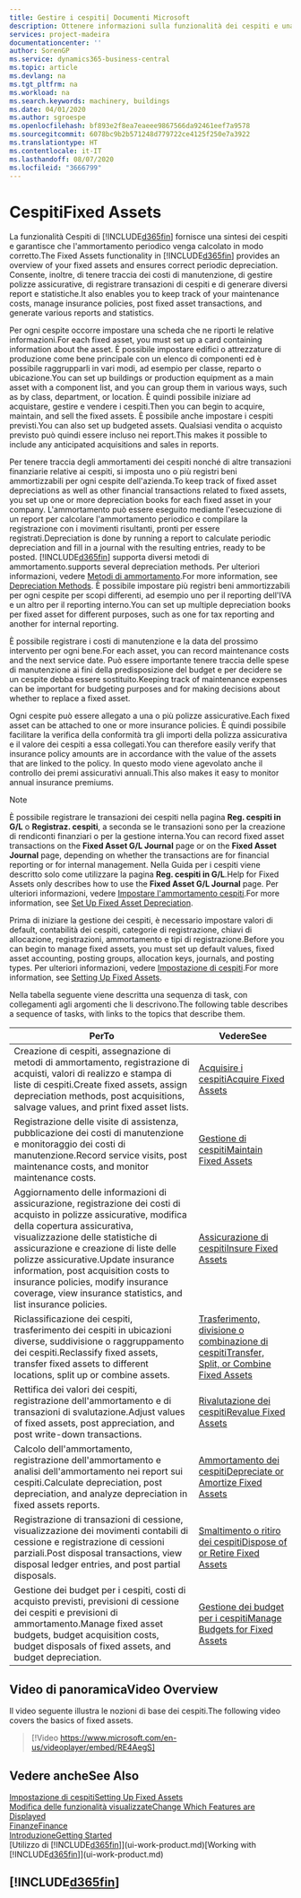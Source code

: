 ```yaml
---
title: Gestire i cespiti| Documenti Microsoft
description: Ottenere informazioni sulla funzionalità dei cespiti e una panoramica delle modalità di utilizzo dei cespiti.
services: project-madeira
documentationcenter: ''
author: SorenGP
ms.service: dynamics365-business-central
ms.topic: article
ms.devlang: na
ms.tgt_pltfrm: na
ms.workload: na
ms.search.keywords: machinery, buildings
ms.date: 04/01/2020
ms.author: sgroespe
ms.openlocfilehash: bf893e2f8ea7eaeee9867566da92461eef7a9578
ms.sourcegitcommit: 6078bc9b2b571248d779722ce4125f250e7a3922
ms.translationtype: HT
ms.contentlocale: it-IT
ms.lasthandoff: 08/07/2020
ms.locfileid: "3666799"
---
```

# <a name="fixed-assets"></a><span data-ttu-id="848f8-103">Cespiti</span><span class="sxs-lookup"><span data-stu-id="848f8-103">Fixed Assets</span></span>
<span data-ttu-id="848f8-104">La funzionalità Cespiti di [!INCLUDE[d365fin](includes/d365fin_md.md)] fornisce una sintesi dei cespiti e garantisce che l'ammortamento periodico venga calcolato in modo corretto.</span><span class="sxs-lookup"><span data-stu-id="848f8-104">The Fixed Assets functionality in [!INCLUDE[d365fin](includes/d365fin_md.md)] provides an overview of your fixed assets and ensures correct periodic depreciation.</span></span> <span data-ttu-id="848f8-105">Consente, inoltre, di tenere traccia dei costi di manutenzione, di gestire polizze assicurative, di registrare transazioni di cespiti e di generare diversi report e statistiche.</span><span class="sxs-lookup"><span data-stu-id="848f8-105">It also enables you to keep track of your maintenance costs, manage insurance policies, post fixed asset transactions, and generate various reports and statistics.</span></span>

<span data-ttu-id="848f8-106">Per ogni cespite occorre impostare una scheda che ne riporti le relative informazioni.</span><span class="sxs-lookup"><span data-stu-id="848f8-106">For each fixed asset, you must set up a card containing information about the asset.</span></span> <span data-ttu-id="848f8-107">È possibile impostare edifici o attrezzature di produzione come bene principale con un elenco di componenti ed è possibile raggrupparli in vari modi, ad esempio per classe, reparto o ubicazione.</span><span class="sxs-lookup"><span data-stu-id="848f8-107">You can set up buildings or production equipment as a main asset with a component list, and you can group them in various ways, such as by class, department, or location.</span></span> <span data-ttu-id="848f8-108">È quindi possibile iniziare ad acquistare, gestire e vendere i cespiti.</span><span class="sxs-lookup"><span data-stu-id="848f8-108">Then you can begin to acquire, maintain, and sell the fixed assets.</span></span> <span data-ttu-id="848f8-109">È possibile anche impostare i cespiti previsti.</span><span class="sxs-lookup"><span data-stu-id="848f8-109">You can also set up budgeted assets.</span></span> <span data-ttu-id="848f8-110">Qualsiasi vendita o acquisto previsto può quindi essere incluso nei report.</span><span class="sxs-lookup"><span data-stu-id="848f8-110">This makes it possible to include any anticipated acquisitions and sales in reports.</span></span>

<span data-ttu-id="848f8-111">Per tenere traccia degli ammortamenti dei cespiti nonché di altre transazioni finanziarie relative ai cespiti, si imposta uno o più registri beni ammortizzabili per ogni cespite dell'azienda.</span><span class="sxs-lookup"><span data-stu-id="848f8-111">To keep track of fixed asset depreciations as well as other financial transactions related to fixed assets, you set up one or more depreciation books for each fixed asset in your company.</span></span> <span data-ttu-id="848f8-112">L'ammortamento può essere eseguito mediante l'esecuzione di un report per calcolare l'ammortamento periodico e compilare la registrazione con i movimenti risultanti, pronti per essere registrati.</span><span class="sxs-lookup"><span data-stu-id="848f8-112">Depreciation is done by running a report to calculate periodic depreciation and fill in a journal with the resulting entries, ready to be posted.</span></span> [!INCLUDE[d365fin](includes/d365fin_md.md)] <span data-ttu-id="848f8-113">supporta diversi metodi di ammortamento.</span><span class="sxs-lookup"><span data-stu-id="848f8-113">supports several depreciation methods.</span></span> <span data-ttu-id="848f8-114">Per ulteriori informazioni, vedere [Metodi di ammortamento](fa-depreciation-methods.md).</span><span class="sxs-lookup"><span data-stu-id="848f8-114">For more information, see [Depreciation Methods](fa-depreciation-methods.md).</span></span> <span data-ttu-id="848f8-115">È possibile impostare più registri beni ammortizzabili per ogni cespite per scopi differenti, ad esempio uno per il reporting dell'IVA e un altro per il reporting interno.</span><span class="sxs-lookup"><span data-stu-id="848f8-115">You can set up multiple depreciation books per fixed asset for different purposes, such as one for tax reporting and another for internal reporting.</span></span>

<span data-ttu-id="848f8-116">È possibile registrare i costi di manutenzione e la data del prossimo intervento per ogni bene.</span><span class="sxs-lookup"><span data-stu-id="848f8-116">For each asset, you can record maintenance costs and the next service date.</span></span> <span data-ttu-id="848f8-117">Può essere importante tenere traccia delle spese di manutenzione ai fini della predisposizione del budget e per decidere se un cespite debba essere sostituito.</span><span class="sxs-lookup"><span data-stu-id="848f8-117">Keeping track of maintenance expenses can be important for budgeting purposes and for making decisions about whether to replace a fixed asset.</span></span>

<span data-ttu-id="848f8-118">Ogni cespite può essere allegato a una o più polizze assicurative.</span><span class="sxs-lookup"><span data-stu-id="848f8-118">Each fixed asset can be attached to one or more insurance policies.</span></span> <span data-ttu-id="848f8-119">È quindi possibile facilitare la verifica della conformità tra gli importi della polizza assicurativa e il valore dei cespiti a essa collegati.</span><span class="sxs-lookup"><span data-stu-id="848f8-119">You can therefore easily verify that insurance policy amounts are in accordance with the value of the assets that are linked to the policy.</span></span> <span data-ttu-id="848f8-120">In questo modo viene agevolato anche il controllo dei premi assicurativi annuali.</span><span class="sxs-lookup"><span data-stu-id="848f8-120">This also makes it easy to monitor annual insurance premiums.</span></span>

> [!NOTE]  
>   <span data-ttu-id="848f8-121">È possibile registrare le transazioni dei cespiti nella pagina **Reg. cespiti in G/L** o **Registraz. cespiti**, a seconda se le transazioni sono per la creazione di rendiconti finanziari o per la gestione interna.</span><span class="sxs-lookup"><span data-stu-id="848f8-121">You can record fixed asset transactions on the **Fixed Asset G/L Journal** page or on the **Fixed Asset Journal** page, depending on whether the transactions are for financial reporting or for internal management.</span></span> <span data-ttu-id="848f8-122">Nella Guida per i cespiti viene descritto solo come utilizzare la pagina **Reg. cespiti in G/L**.</span><span class="sxs-lookup"><span data-stu-id="848f8-122">Help for Fixed Assets only describes how to use the **Fixed Asset G/L Journal** page.</span></span> <span data-ttu-id="848f8-123">Per ulteriori informazioni, vedere [Impostare l'ammortamento cespiti](fa-how-setup-depreciation.md).</span><span class="sxs-lookup"><span data-stu-id="848f8-123">For more information, see [Set Up Fixed Asset Depreciation](fa-how-setup-depreciation.md).</span></span>

<span data-ttu-id="848f8-124">Prima di iniziare la gestione dei cespiti, è necessario impostare valori di default, contabilità dei cespiti, categorie di registrazione, chiavi di allocazione, registrazioni, ammortamento e tipi di registrazione.</span><span class="sxs-lookup"><span data-stu-id="848f8-124">Before you can begin to manage fixed assets, you must set up default values, fixed asset accounting, posting groups, allocation keys, journals, and posting types.</span></span> <span data-ttu-id="848f8-125">Per ulteriori informazioni, vedere [Impostazione di cespiti](fa-setup.md).</span><span class="sxs-lookup"><span data-stu-id="848f8-125">For more information, see [Setting Up Fixed Assets](fa-setup.md).</span></span>

<span data-ttu-id="848f8-126">Nella tabella seguente viene descritta una sequenza di task, con collegamenti agli argomenti che li descrivono.</span><span class="sxs-lookup"><span data-stu-id="848f8-126">The following table describes a sequence of tasks, with links to the topics that describe them.</span></span>

| <span data-ttu-id="848f8-127">Per</span><span class="sxs-lookup"><span data-stu-id="848f8-127">To</span></span> | <span data-ttu-id="848f8-128">Vedere</span><span class="sxs-lookup"><span data-stu-id="848f8-128">See</span></span> |
| --- | --- |
| <span data-ttu-id="848f8-129">Creazione di cespiti, assegnazione di metodi di ammortamento, registrazione di acquisti, valori di realizzo e stampa di liste di cespiti.</span><span class="sxs-lookup"><span data-stu-id="848f8-129">Create fixed assets, assign depreciation methods, post acquisitions, salvage values, and print fixed asset lists.</span></span> |[<span data-ttu-id="848f8-130">Acquisire i cespiti</span><span class="sxs-lookup"><span data-stu-id="848f8-130">Acquire Fixed Assets</span></span>](fa-how-acquire.md) |
| <span data-ttu-id="848f8-131">Registrazione delle visite di assistenza, pubblicazione dei costi di manutenzione e monitoraggio dei costi di manutenzione.</span><span class="sxs-lookup"><span data-stu-id="848f8-131">Record service visits, post maintenance costs, and monitor maintenance costs.</span></span> |[<span data-ttu-id="848f8-132">Gestione di cespiti</span><span class="sxs-lookup"><span data-stu-id="848f8-132">Maintain Fixed Assets</span></span>](fa-how-maintain.md) |
| <span data-ttu-id="848f8-133">Aggiornamento delle informazioni di assicurazione, registrazione dei costi di acquisto in polizze assicurative, modifica della copertura assicurativa, visualizzazione delle statistiche di assicurazione e creazione di liste delle polizze assicurative.</span><span class="sxs-lookup"><span data-stu-id="848f8-133">Update insurance information, post acquisition costs to insurance policies, modify insurance coverage, view insurance statistics, and list insurance policies.</span></span> |[<span data-ttu-id="848f8-134">Assicurazione di cespiti</span><span class="sxs-lookup"><span data-stu-id="848f8-134">Insure Fixed Assets</span></span>](fa-how-insure.md) |
| <span data-ttu-id="848f8-135">Riclassificazione dei cespiti, trasferimento dei cespiti in ubicazioni diverse, suddivisione o raggruppamento dei cespiti.</span><span class="sxs-lookup"><span data-stu-id="848f8-135">Reclassify fixed assets, transfer fixed assets to different locations, split up or combine assets.</span></span> |[<span data-ttu-id="848f8-136">Trasferimento, divisione o combinazione di cespiti</span><span class="sxs-lookup"><span data-stu-id="848f8-136">Transfer, Split, or Combine Fixed Assets</span></span>](fa-how-trans-split-combine.md) |
| <span data-ttu-id="848f8-137">Rettifica dei valori dei cespiti, registrazione dell'ammortamento e di transazioni di svalutazione.</span><span class="sxs-lookup"><span data-stu-id="848f8-137">Adjust values of fixed assets, post appreciation, and post write-down transactions.</span></span> |[<span data-ttu-id="848f8-138">Rivalutazione dei cespiti</span><span class="sxs-lookup"><span data-stu-id="848f8-138">Revalue Fixed Assets</span></span>](fa-how-revalue.md) |
| <span data-ttu-id="848f8-139">Calcolo dell'ammortamento, registrazione dell'ammortamento e analisi dell'ammortamento nei report sui cespiti.</span><span class="sxs-lookup"><span data-stu-id="848f8-139">Calculate depreciation, post depreciation, and  analyze depreciation in fixed assets reports.</span></span> |[<span data-ttu-id="848f8-140">Ammortamento dei cespiti</span><span class="sxs-lookup"><span data-stu-id="848f8-140">Depreciate or Amortize Fixed Assets</span></span>](fa-how-depreciate-amortize.md) |
| <span data-ttu-id="848f8-141">Registrazione di transazioni di cessione, visualizzazione dei movimenti contabili di cessione e registrazione di cessioni parziali.</span><span class="sxs-lookup"><span data-stu-id="848f8-141">Post disposal transactions, view disposal ledger entries, and post partial disposals.</span></span> |[<span data-ttu-id="848f8-142">Smaltimento o ritiro dei cespiti</span><span class="sxs-lookup"><span data-stu-id="848f8-142">Dispose of or Retire Fixed Assets</span></span>](fa-how-dispose-retire.md) |
| <span data-ttu-id="848f8-143">Gestione dei budget per i cespiti, costi di acquisto previsti, previsioni di cessione dei cespiti e previsioni di ammortamento.</span><span class="sxs-lookup"><span data-stu-id="848f8-143">Manage fixed asset budgets, budget acquisition costs, budget disposals of fixed assets, and budget depreciation.</span></span> |[<span data-ttu-id="848f8-144">Gestione dei budget per i cespiti</span><span class="sxs-lookup"><span data-stu-id="848f8-144">Manage Budgets for Fixed Assets</span></span>](fa-how-manage-budgets.md) |

## <a name="video-overview"></a><span data-ttu-id="848f8-145">Video di panoramica</span><span class="sxs-lookup"><span data-stu-id="848f8-145">Video Overview</span></span>
<span data-ttu-id="848f8-146">Il video seguente illustra le nozioni di base dei cespiti.</span><span class="sxs-lookup"><span data-stu-id="848f8-146">The following video covers the basics of fixed assets.</span></span>

> [!Video https://www.microsoft.com/en-us/videoplayer/embed/RE4AegS]

## <a name="see-also"></a><span data-ttu-id="848f8-147">Vedere anche</span><span class="sxs-lookup"><span data-stu-id="848f8-147">See Also</span></span>
[<span data-ttu-id="848f8-148">Impostazione di cespiti</span><span class="sxs-lookup"><span data-stu-id="848f8-148">Setting Up Fixed Assets</span></span>](fa-setup.md)  
[<span data-ttu-id="848f8-149">Modifica delle funzionalità visualizzate</span><span class="sxs-lookup"><span data-stu-id="848f8-149">Change Which Features are Displayed</span></span>](ui-experiences.md)  
[<span data-ttu-id="848f8-150">Finanze</span><span class="sxs-lookup"><span data-stu-id="848f8-150">Finance</span></span>](finance.md)  
[<span data-ttu-id="848f8-151">Introduzione</span><span class="sxs-lookup"><span data-stu-id="848f8-151">Getting Started</span></span>](product-get-started.md)  
<span data-ttu-id="848f8-152">[Utilizzo di [!INCLUDE[d365fin](includes/d365fin_md.md)]](ui-work-product.md)</span><span class="sxs-lookup"><span data-stu-id="848f8-152">[Working with [!INCLUDE[d365fin](includes/d365fin_md.md)]](ui-work-product.md)</span></span>

## [!INCLUDE[d365fin](includes/free_trial_md.md)]  
 
